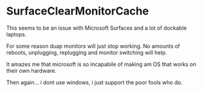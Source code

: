 # SurfaceClearMonitorCache

This seems to be an issue with Microsoft Surfaces and a lot of dockable laptops.

For some reason duap monitors will just stop working. No amounts of reboots, unplugging, replugging and monitor switching will help.

It amazes me that microsoft is so incapabile of making am OS that works on their own hardware.

Then again... i dont use windows, i just support the poor fools who do.
